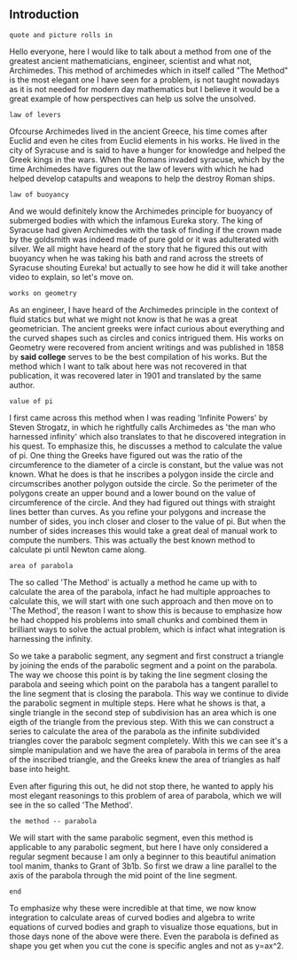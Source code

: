 ## Introduction
`quote and picture rolls in`

Hello everyone, here I would like to talk about a method from one of the greatest ancient mathematicians, engineer, scientist and what not, Archimedes. This method of archimedes which in itself called "The Method" is the most elegant one I have seen for a problem, is not taught nowadays as it is not needed for modern day mathematics but I believe it would be a great example of how perspectives can help us solve the unsolved.

`law of levers`

Ofcourse Archimedes lived in the ancient Greece, his time comes after Euclid and even he cites from Euclid elements in his works. He lived in the city of Syracuse and is said to have a hunger for knowledge and helped the Greek kings in the wars. When the Romans invaded syracuse, which by the time Archimedes have figures out the law of levers with which he had helped develop catapults and weapons to help the destroy Roman ships.

`law of buoyancy`

And we would definitely know the Archimedes principle for buoyancy of submerged bodies with which the infamous Eureka story. The king of Syracuse had given Archimedes with the task of finding if the crown made by the goldsmith was indeed made of pure gold or it was adulterated with silver. We all might have heard of the story that he figured this out with buoyancy when he was taking his bath and rand across the streets of Syracuse shouting Eureka! but actually to see how he did it will take another video to explain, so let's move on.

`works on geometry`

As an engineer, I have heard of the Archimedes principle in the context of fluid statics but what we might not know is that he was a great geometrician. The ancient greeks were infact curious about everything and the curved shapes such as circles and conics intrigued them. His works on Geometry were recovered from ancient writings and was published in 1858 by **said college** serves to be the best compilation of his works. But the method which I want to talk about here was not recovered in that publication, it was recovered later in 1901 and translated by the same author.

`value of pi`

I first came across this method when I was reading 'Infinite Powers' by Steven Strogatz, in which he rightfully calls Archimedes as 'the man who harnessed infinity' which also translates to that he discovered integration in his quest. To emphasize this, he discusses a method to calculate the value of pi. One thing the Greeks have figured out was the ratio of the circumference to the diameter of a circle is constant, but the value was not known. What he does is that he inscribes a polygon inside the circle and circumscribes another polygon outside the circle. So the perimeter of the polygons create an upper bound and a lower bound on the value of circumference of the circle. And they had figured out things with straight lines better than curves. As you refine your polygons and increase the number of sides, you inch closer and closer to the value of pi. But when the number of sides increases this would take a great deal of manual work to compute the numbers. This was actually the best known method to calculate pi until Newton came along.

`area of parabola`

The so called 'The Method' is actually a method he came up with to calculate the area of the parabola, infact he had multiple approaches to calculate this, we will start with one such approach and then move on to 'The Method', the reason I want to show this is because to emphasize how he had chopped his problems into small chunks and combined them in brilliant ways to solve the actual problem, which is infact what integration is harnessing the infinity.

So we take a parabolic segment, any segment and first construct a triangle by joining the ends of the parabolic segment and a point on the parabola. The way we choose this point is by taking the line segment closing the parabola and seeing which point on the parabola has a tangent parallel to the line segment that is closing the parabola. This way we continue to divide the parabolic segment in multiple steps. Here what he shows is that, a single triangle in the second step of subdivision has an area which is one eigth of the triangle from the previous step. With this we can construct a series to calculate the area of the parabola as the infinite subdivided triangles cover the parabolc segment completely. With this we can see it's a simple manipulation and we have the area of parabola in terms of the area of the inscribed triangle, and the Greeks knew the area of triangles as half base into height.

Even after figuring this out, he did not stop there, he wanted to apply his most elegant reasonings to this problem of area of parabola, which we will see in the so called 'The Method'.

`the method -- parabola`

We will start with the same parabolic segment, even this method is applicable to any parabolic segment, but here I have only considered a regular segment because I am only a beginner to this beautiful animation tool manim, thanks to Grant of 3b1b. So first we draw a line parallel to the axis of the parabola through the mid point of the line segment.



`end`

To emphasize why these were incredible at that time, we now know integration to calculate areas of curved bodies and algebra to write equations of curved bodies and graph to visualize those equations, but in those days none of the above were there. Even the parabola is defined as shape  you get when you cut the cone is specific angles and not as y=ax^2.